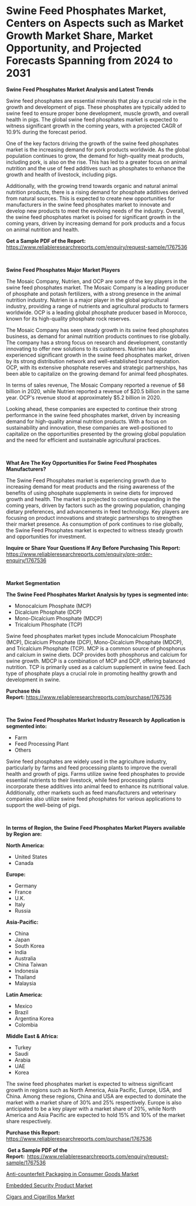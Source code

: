 <p><h1>Swine Feed Phosphates Market, Centers on Aspects such as Market Growth Market Share, Market Opportunity, and Projected Forecasts Spanning from 2024 to 2031</h1></p><p><strong>Swine Feed Phosphates Market Analysis and Latest Trends</strong></p>
<p><p>Swine feed phosphates are essential minerals that play a crucial role in the growth and development of pigs. These phosphates are typically added to swine feed to ensure proper bone development, muscle growth, and overall health in pigs. The global swine feed phosphates market is expected to witness significant growth in the coming years, with a projected CAGR of 10.9% during the forecast period.</p><p>One of the key factors driving the growth of the swine feed phosphates market is the increasing demand for pork products worldwide. As the global population continues to grow, the demand for high-quality meat products, including pork, is also on the rise. This has led to a greater focus on animal nutrition and the use of feed additives such as phosphates to enhance the growth and health of livestock, including pigs.</p><p>Additionally, with the growing trend towards organic and natural animal nutrition products, there is a rising demand for phosphate additives derived from natural sources. This is expected to create new opportunities for manufacturers in the swine feed phosphates market to innovate and develop new products to meet the evolving needs of the industry. Overall, the swine feed phosphates market is poised for significant growth in the coming years, driven by increasing demand for pork products and a focus on animal nutrition and health.</p></p>
<p><strong>Get a Sample PDF of the Report:&nbsp;</strong> <a href="https://www.reliableresearchreports.com/enquiry/request-sample/1767536">https://www.reliableresearchreports.com/enquiry/request-sample/1767536</a></p>
<p>&nbsp;</p>
<p><strong>Swine Feed Phosphates Major Market Players</strong></p>
<p><p>The Mosaic Company, Nutrien, and OCP are some of the key players in the swine feed phosphates market. The Mosaic Company is a leading producer of phosphate and potash fertilizers, with a strong presence in the animal nutrition industry. Nutrien is a major player in the global agricultural industry, providing a range of nutrients and agricultural products to farmers worldwide. OCP is a leading global phosphate producer based in Morocco, known for its high-quality phosphate rock reserves.</p><p>The Mosaic Company has seen steady growth in its swine feed phosphates business, as demand for animal nutrition products continues to rise globally. The company has a strong focus on research and development, constantly innovating to offer new solutions to its customers. Nutrien has also experienced significant growth in the swine feed phosphates market, driven by its strong distribution network and well-established brand reputation. OCP, with its extensive phosphate reserves and strategic partnerships, has been able to capitalize on the growing demand for animal feed phosphates.</p><p>In terms of sales revenue, The Mosaic Company reported a revenue of $8 billion in 2020, while Nutrien reported a revenue of $20.5 billion in the same year. OCP's revenue stood at approximately $5.2 billion in 2020.</p><p>Looking ahead, these companies are expected to continue their strong performance in the swine feed phosphates market, driven by increasing demand for high-quality animal nutrition products. With a focus on sustainability and innovation, these companies are well-positioned to capitalize on the opportunities presented by the growing global population and the need for efficient and sustainable agricultural practices.</p></p>
<p>&nbsp;</p>
<p><strong>What Are The Key Opportunities For Swine Feed Phosphates Manufacturers?</strong></p>
<p><p>The Swine Feed Phosphates market is experiencing growth due to increasing demand for meat products and the rising awareness of the benefits of using phosphate supplements in swine diets for improved growth and health. The market is projected to continue expanding in the coming years, driven by factors such as the growing population, changing dietary preferences, and advancements in feed technology. Key players are focusing on product innovations and strategic partnerships to strengthen their market presence. As consumption of pork continues to rise globally, the Swine Feed Phosphates market is expected to witness steady growth and opportunities for investment.</p></p>
<p><strong>Inquire or Share Your Questions If Any Before Purchasing This Report:</strong> <a href="https://www.reliableresearchreports.com/enquiry/pre-order-enquiry/1767536">https://www.reliableresearchreports.com/enquiry/pre-order-enquiry/1767536</a></p>
<p>&nbsp;</p>
<p><strong>Market Segmentation</strong></p>
<p><strong>The Swine Feed Phosphates Market Analysis by types is segmented into:</strong></p>
<p><ul><li>Monocalcium Phosphate (MCP)</li><li>Dicalcium Phosphate (DCP)</li><li>Mono-Dicalcium Phosphate (MDCP)</li><li>Tricalcium Phosphate (TCP)</li></ul></p>
<p><p>Swine feed phosphates market types include Monocalcium Phosphate (MCP), Dicalcium Phosphate (DCP), Mono-Dicalcium Phosphate (MDCP), and Tricalcium Phosphate (TCP). MCP is a common source of phosphorus and calcium in swine diets. DCP provides both phosphorus and calcium for swine growth. MDCP is a combination of MCP and DCP, offering balanced nutrition. TCP is primarily used as a calcium supplement in swine feed. Each type of phosphate plays a crucial role in promoting healthy growth and development in swine.</p></p>
<p><strong>Purchase this Report:&nbsp;</strong><a href="https://www.reliableresearchreports.com/purchase/1767536">https://www.reliableresearchreports.com/purchase/1767536</a></p>
<p>&nbsp;</p>
<p><strong>The Swine Feed Phosphates Market Industry Research by Application is segmented into:</strong></p>
<p><ul><li>Farm</li><li>Feed Processing Plant</li><li>Others</li></ul></p>
<p><p>Swine feed phosphates are widely used in the agriculture industry, particularly by farms and feed processing plants to improve the overall health and growth of pigs. Farms utilize swine feed phosphates to provide essential nutrients to their livestock, while feed processing plants incorporate these additives into animal feed to enhance its nutritional value. Additionally, other markets such as feed manufacturers and veterinary companies also utilize swine feed phosphates for various applications to support the well-being of pigs.</p></p>
<p>&nbsp;</p>
<p><strong>In terms of Region, the Swine Feed Phosphates Market Players available by Region are:</strong></p>
<p>
    <p> <strong> North America: </strong>
        <ul>
            <li>United States</li>
            <li>Canada</li>
        </ul>
        </p> 
    <p> <strong> Europe: </strong>
        <ul>
            <li>Germany</li>
            <li>France</li>
            <li>U.K.</li>
            <li>Italy</li>
            <li>Russia</li>
        </ul>
        </p> 
    <p> <strong> Asia-Pacific: </strong>
        <ul>
            <li>China</li>
            <li>Japan</li>
            <li>South Korea</li>
            <li>India</li>
            <li>Australia</li>
            <li>China Taiwan</li>
            <li>Indonesia</li>
            <li>Thailand</li>
            <li>Malaysia</li>
        </ul>
        </p> 
    <p> <strong> Latin America: </strong>
        <ul>
            <li>Mexico</li>
            <li>Brazil</li>
            <li>Argentina Korea</li>
            <li>Colombia</li>
        </ul>
        </p> 
    <p> <strong> Middle East & Africa: </strong>
        <ul>
            <li>Turkey</li>
            <li>Saudi</li>
            <li>Arabia</li>
            <li>UAE</li>
            <li>Korea</li>
        </ul>
    </p>
    </p>
<p><p>The swine feed phosphates market is expected to witness significant growth in regions such as North America, Asia Pacific, Europe, USA, and China. Among these regions, China and USA are expected to dominate the market with a market share of 30% and 25% respectively. Europe is also anticipated to be a key player with a market share of 20%, while North America and Asia Pacific are expected to hold 15% and 10% of the market share respectively.</p></p>
<p><strong>Purchase this Report: </strong><a href="https://www.reliableresearchreports.com/purchase/1767536">https://www.reliableresearchreports.com/purchase/1767536</a></p>
<p>&nbsp;<strong>Get a Sample PDF of the Report:&nbsp;&nbsp;</strong><a href="https://www.reliableresearchreports.com/enquiry/request-sample/1767536">https://www.reliableresearchreports.com/enquiry/request-sample/1767536</a></p>
<p><strong></strong></p>
<p><p><a href="https://view.publitas.com/reportprime-1/anti-counterfeit-packaging-in-consumer-goods-market-size-global-industry-overview-market-segmentation-and-forecast-2024-to-2031/">Anti-counterfeit Packaging in Consumer Goods Market</a></p><p><a href="https://view.publitas.com/reportprime-1/embedded-security-product-market-provides-detailed-segmentation-of-this-market-based-on-type-application-and-region-and-forecast-for-the-period-from-2024-2031/">Embedded Security Product Market</a></p><p><a href="https://view.publitas.com/reportprime-1/cigars-and-cigarillos-market-provides-a-comprehensive-analysis-including-a-macro-overview-of-the-market-as-well-as-micro-details-such-as-market-size-and-competitive-landscape/">Cigars and Cigarillos Market</a></p></p>
